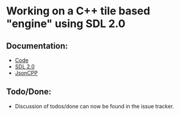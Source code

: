 # Working on a C++ tile based "engine" using SDL 2.0

## Documentation:
- [Code](http://twinklebear.github.com/LPCGame/)
- [SDL 2.0](http://wiki.libsdl.org/moin.cgi/FrontPage)
- [JsonCPP](http://jsoncpp.sourceforge.net/)

## Todo/Done:
- Discussion of todos/done can now be found in the issue tracker.
